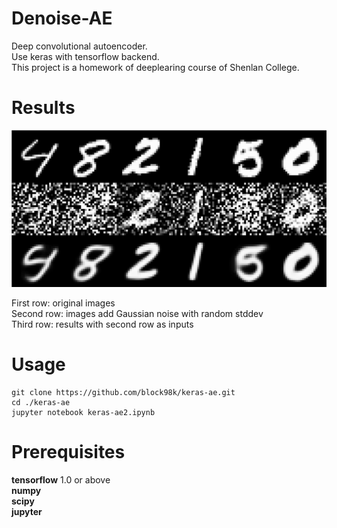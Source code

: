 # Denoise-AE
Deep convolutional autoencoder.  
Use keras with tensorflow backend.  
This project is a homework of deeplearing course of Shenlan College.  
# Results
<img src="keras_ae2.PNG">

First row: original images  
Second row: images add Gaussian noise with random stddev  
Third row: results with second row as inputs  
# Usage
```
git clone https://github.com/block98k/keras-ae.git
cd ./keras-ae
jupyter notebook keras-ae2.ipynb
```

# Prerequisites
**tensorflow** 1.0 or above  
**numpy**  
**scipy**  
**jupyter**  


